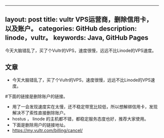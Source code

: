 
---
layout: post
title: vultr VPS运营商，删除信用卡，以及账户。
categories: GitHub
description: linode，vultr。
keywords: Java, GitHub Pages
---

今天大脑错乱了，买了个Vultr的VPS，速度很慢，远远不比Linode的VPS速度。

## 文章


* 今天大脑错乱了，买了个Vultr的VPS，速度很慢，远远不比Linode的VPS速度。

#下面的链接是删除账户的链接。
* 用了一会发现速度实在太慢，还不稳定带宽比较低，所以想解绑信用卡，发现解决不了索性直接删除账户。
* hostus ， linode 的主机都不错，都稳定服务态度也好，推荐大家使用。
* 下面是删除用户的链接地址。
* https://my.vultr.com/billing/cancel/